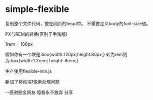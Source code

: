 # simple-flexible
复制整个文件代码，放在网页的head中。 不需要定义body的font-size值。

PX与REM的转换(区别于手淘版)

1rem = 100px

假如你有一个块是.box{width:120px;height:80px;} 转为rem则为.box{width:1.2rem; height:.8rem;}

生产使用flexible-min.js

新加了移动端1像素处理问题

--感谢掘金网友 噫酱永不放弃 分享
